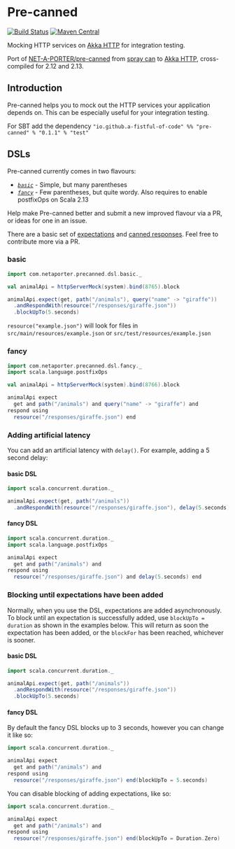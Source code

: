 Pre-canned
==========

[![Build Status](https://travis-ci.org/a-fistful-of-code/pre-canned.svg?branch=master)](https://travis-ci.org/a-fistful-of-code/pre-canned)
[![Maven Central](https://img.shields.io/maven-central/v/io.github.a-fistful-of-code/pre-canned_2.13.svg)](https://maven-badges.herokuapp.com/maven-central/io.github.a-fistful-of-code/pre-canned_2.13)

Mocking HTTP services on [Akka HTTP](http://doc.akka.io/docs/akka-http/current/scala/http)
for integration testing.

Port of [NET-A-PORTER/pre-canned](https://github.com/NET-A-PORTER/pre-canned)
from [spray can](http://spray.io) to [Akka HTTP](http://doc.akka.io/docs/akka-http/current/scala/http),
cross-compiled for 2.12 and 2.13.

Introduction
------------

Pre-canned helps you to mock out the HTTP services your application depends on. This can be especially useful
for your integration testing.

For SBT add the dependency `"io.github.a-fistful-of-code" %% "pre-canned" % "0.1.1" % "test"`

DSLs
----

Pre-canned currently comes in two flavours:

 * *[`basic`](#basic)* - Simple, but many parentheses
 * *[`fancy`](#fancy)* - Few parentheses, but quite wordy. Also requires to enable postfixOps on Scala 2.13

Help make Pre-canned better and submit a new improved flavour via a PR, or ideas for one in an issue.

There are a basic set of
[expectations](https://github.com/a-fistful-of-code/pre-canned/blob/master/src/main/scala/com/netaporter/precanned/Expectations.scala)
and
[canned responses](https://github.com/a-fistful-of-code/pre-canned/blob/master/src/main/scala/com/netaporter/precanned/CannedResponses.scala).
Feel free to contribute more via a PR.

### basic

```scala
import com.netaporter.precanned.dsl.basic._

val animalApi = httpServerMock(system).bind(8765).block

animalApi.expect(get, path("/animals"), query("name" -> "giraffe"))
  .andRespondWith(resource("/responses/giraffe.json"))
  .blockUpTo(5.seconds)
```

`resource("example.json")` will look for files in `src/main/resources/example.json` or `src/test/resources/example.json`

### fancy

```scala
import com.netaporter.precanned.dsl.fancy._
import scala.language.postfixOps

val animalApi = httpServerMock(system).bind(8766).block

animalApi expect
  get and path("/animals") and query("name" -> "giraffe") and
respond using
  resource("/responses/giraffe.json") end
```

### Adding artificial latency

You can add an artificial latency with `delay()`. For example, adding a 5 second delay:

#### basic DSL

```scala
import scala.concurrent.duration._

animalApi.expect(get, path("/animals"))
  .andRespondWith(resource("/responses/giraffe.json"), delay(5.seconds))
```

#### fancy DSL

```scala
import scala.concurrent.duration._
import scala.language.postfixOps

animalApi expect
  get and path("/animals") and
respond using
  resource("/responses/giraffe.json") and delay(5.seconds) end
```

### Blocking until expectations have been added

Normally, when you use the DSL, expectations are added asynchronously.
To block until an expectation is successfully added, use `blockUpTo = duration`
as shown in the examples below. This will return as soon the expectation has
been added, or the `blockFor` has been reached, whichever is sooner.

#### basic DSL

```scala
import scala.concurrent.duration._

animalApi.expect(get, path("/animals"))
  .andRespondWith(resource("/responses/giraffe.json"))
  .blockUpTo(5.seconds)
```

#### fancy DSL

By default the fancy DSL blocks up to 3 seconds, however you can change it like so:

```scala
import scala.concurrent.duration._

animalApi expect
  get and path("/animals") and
respond using
  resource("/responses/giraffe.json") end(blockUpTo = 5.seconds)
```

You can disable blocking of adding expectations, like so:

```scala
import scala.concurrent.duration._

animalApi expect
  get and path("/animals") and
respond using
  resource("/responses/giraffe.json") end(blockUpTo = Duration.Zero)
```
